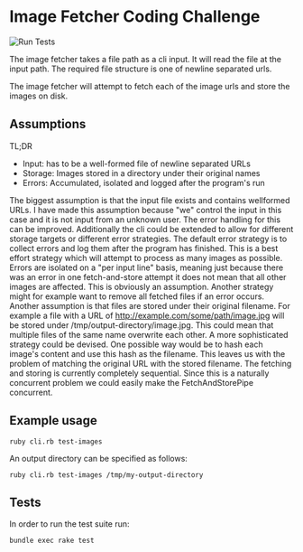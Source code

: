 # Image Fetcher Coding Challenge

![Run Tests](https://github.com/patrickdet/client-coding-challenge/workflows/Run%20Tests/badge.svg)

The image fetcher takes a file path as a cli input. It will read the file at the
input path. The required file structure is one of newline separated urls.

The image fetcher will attempt to fetch each of the image urls and store the
images on disk.

## Assumptions

TL;DR
* Input: has to be a well-formed file of newline separated URLs
* Storage: Images stored in a directory under their original names
* Errors: Accumulated, isolated and logged after the program's run

The biggest assumption is that the input file exists and contains wellformed
URLs. I have made this assumption because "we" control the input in this case
and it is not input from an unknown user. The error handling for this can
be improved. Additionally the cli could be extended to allow for different
storage targets or different error strategies. The default error strategy is to
collect errors and log them after the program has finished. This is a best
effort strategy which will attempt to process as many images as possible. Errors
are isolated on a "per input line" basis, meaning just because there was an
error in one fetch-and-store attempt it does not mean that all other images are
affected. This is obviously an assumption. Another strategy might for example
want to remove all fetched files if an error occurs.
Another assumption is that files are stored under their original filename. For
example a file with a URL of http://example.com/some/path/image.jpg will be
stored under /tmp/output-directory/image.jpg. This could mean that multiple
files of the same name overwrite each other. A more sophisticated strategy could
be devised. One possible way would be to hash each image's content and use this
hash as the filename. This leaves us with the problem of matching the original
URL with the stored filename.
The fetching and storing is currently completely sequential. Since this is a
naturally concurrent problem we could easily make the FetchAndStorePipe
concurrent.

## Example usage

`ruby cli.rb test-images`

An output directory can be specified as follows:

`ruby cli.rb test-images /tmp/my-output-directory`


## Tests

In order to run the test suite run:

`bundle exec rake test`
